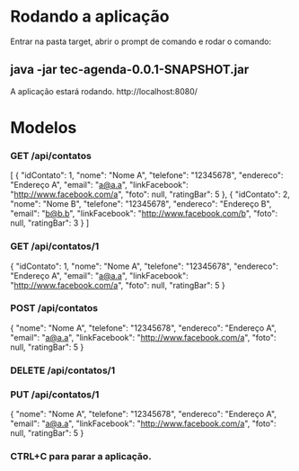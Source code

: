 # Rodando a aplicação

Entrar na pasta target, abrir o prompt de comando e rodar o comando:

## java -jar tec-agenda-0.0.1-SNAPSHOT.jar

A aplicação estará rodando.
http://localhost:8080/

# Modelos

### GET /api/contatos

[
    {
        "idContato": 1,
        "nome": "Nome A",
        "telefone": "12345678",
        "endereco": "Endereço A",
        "email": "a@a.a",
        "linkFacebook": "http://www.facebook.com/a",
        "foto": null,
        "ratingBar": 5
    },
    {
        "idContato": 2,
        "nome": "Nome B",
        "telefone": "12345678",
        "endereco": "Endereço B",
        "email": "b@b.b",
        "linkFacebook": "http://www.facebook.com/b",
        "foto": null,
        "ratingBar": 3
    }
]

### GET /api/contatos/1

{
    "idContato": 1,
    "nome": "Nome A",
    "telefone": "12345678",
    "endereco": "Endereço A",
    "email": "a@a.a",
    "linkFacebook": "http://www.facebook.com/a",
    "foto": null,
    "ratingBar": 5
}

### POST /api/contatos

{
    "nome": "Nome A",
    "telefone": "12345678",
    "endereco": "Endereço A",
    "email": "a@a.a",
    "linkFacebook": "http://www.facebook.com/a",
    "foto": null,
    "ratingBar": 5
}

### DELETE /api/contatos/1

### PUT /api/contatos/1

{
    "nome": "Nome A",
    "telefone": "12345678",
    "endereco": "Endereço A",
    "email": "a@a.a",
    "linkFacebook": "http://www.facebook.com/a",
    "foto": null,
    "ratingBar": 5
}

### CTRL+C para parar a aplicação.